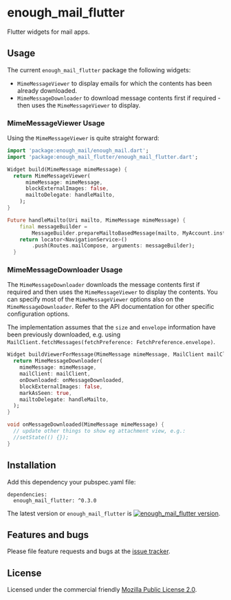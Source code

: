 # enough_mail_flutter

Flutter widgets for mail apps.


## Usage
The current `enough_mail_flutter` package the following widgets:
*  `MimeMessageViewer` to display emails for which the contents has been already downloaded.
* `MimeMessageDownloader` to download message contents first if required - then uses the `MimeMessageViewer` to display. 

### MimeMessageViewer Usage
Using the `MimeMessageViewer` is quite straight forward:

```dart
import 'package:enough_mail/enough_mail.dart';
import 'package:enough_mail_flutter/enough_mail_flutter.dart';

Widget build(MimeMessage mimeMessage) {
  return MimeMessageViewer(
      mimeMessage: mimeMessage,
      blockExternalImages: false,
      mailtoDelegate: handleMailto,
    );
}

Future handleMailto(Uri mailto, MimeMessage mimeMessage) {
    final messageBuilder = 
        MessageBuilder.prepareMailtoBasedMessage(mailto, MyAccount.instance.fromAddress);
    return locator<NavigationService>()
        .push(Routes.mailCompose, arguments: messageBuilder);
  }

```

### MimeMessageDownloader Usage
The `MimeMessageDownloader` downloads the message contents first if required and then uses the `MimeMessageViewer` to display the contents.
You can specify most of the `MimeMessageViewer` options also on the `MimeMessageDownloader`. Refer to the API documentation for other specific configuration options.

The implementation assumes that the `size` and `envelope` information have been previously downloaded,
e.g. using `MailClient.fetchMessages(fetchPreference: FetchPreference.envelope)`.

```dart
Widget buildViewerForMessage(MimeMessage mimeMessage, MailClient mailClient) {
  return MimeMessageDownloader(
    mimeMessage: mimeMessage,
    mailClient: mailClient,
    onDownloaded: onMessageDownloaded,
    blockExternalImages: false,
    markAsSeen: true,
    mailtoDelegate: handleMailto,
  );
}

void onMessageDownloaded(MimeMessage mimeMessage) {
  // update other things to show eg attachment view, e.g.:
  //setState(() {});
}
```

## Installation
Add this dependency your pubspec.yaml file:

```
dependencies:
  enough_mail_flutter: ^0.3.0
```
The latest version or `enough_mail_flutter` is [![enough_mail_flutter version](https://img.shields.io/pub/v/enough_mail_flutter.svg)](https://pub.dartlang.org/packages/enough_mail_flutter).


## Features and bugs

Please file feature requests and bugs at the [issue tracker][tracker].

[tracker]: https://github.com/enough-software/enough_mail_flutter/issues

## License

Licensed under the commercial friendly [Mozilla Public License 2.0](LICENSE).